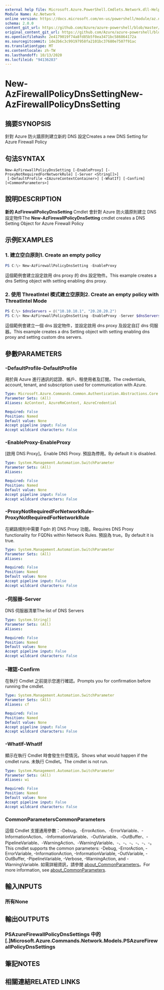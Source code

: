 ```yaml
---
external help file: Microsoft.Azure.PowerShell.Cmdlets.Network.dll-Help.xml
Module Name: Az.Network
online version: https://docs.microsoft.com/en-us/powershell/module/az.network/new-azfirewallpolicydnssetting
schema: 2.0.0
content_git_url: https://github.com/Azure/azure-powershell/blob/master/src/Network/Network/help/New-AzFirewallPolicyDnsSetting.md
original_content_git_url: https://github.com/Azure/azure-powershell/blob/master/src/Network/Network/help/New-AzFirewallPolicyDnsSetting.md
ms.openlocfilehash: 2e4179019f74a8fd85b5f0ea3471bc586864172a
ms.sourcegitcommit: 1de2b6c3c99197958fa2101bc37680e7507f91ac
ms.translationtype: MT
ms.contentlocale: zh-TW
ms.lasthandoff: 10/13/2020
ms.locfileid: "94136283"
---
```

# <span data-ttu-id="703cb-101">New-AzFirewallPolicyDnsSetting</span><span class="sxs-lookup"><span data-stu-id="703cb-101">New-AzFirewallPolicyDnsSetting</span></span>

## <span data-ttu-id="703cb-102">摘要</span><span class="sxs-lookup"><span data-stu-id="703cb-102">SYNOPSIS</span></span>
<span data-ttu-id="703cb-103">針對 Azure 防火牆原則建立新的 DNS 設定</span><span class="sxs-lookup"><span data-stu-id="703cb-103">Creates a new DNS Setting for Azure Firewall Policy</span></span>

## <span data-ttu-id="703cb-104">句法</span><span class="sxs-lookup"><span data-stu-id="703cb-104">SYNTAX</span></span>

```
New-AzFirewallPolicyDnsSetting [-EnableProxy] [-ProxyNotRequiredForNetworkRule] [-Server <String[]>]
 [-DefaultProfile <IAzureContextContainer>] [-WhatIf] [-Confirm] [<CommonParameters>]
```

## <span data-ttu-id="703cb-105">說明</span><span class="sxs-lookup"><span data-stu-id="703cb-105">DESCRIPTION</span></span>
<span data-ttu-id="703cb-106">**新的 AzFirewallPolicyDnsSetting** Cmdlet 會針對 Azure 防火牆原則建立 DNS 設定物件</span><span class="sxs-lookup"><span data-stu-id="703cb-106">The **New-AzFirewallPolicyDnsSetting** cmdlet creates a DNS Setting Object for Azure Firewall Policy</span></span>

## <span data-ttu-id="703cb-107">示例</span><span class="sxs-lookup"><span data-stu-id="703cb-107">EXAMPLES</span></span>

### <span data-ttu-id="703cb-108">1. 建立空白原則</span><span class="sxs-lookup"><span data-stu-id="703cb-108">1. Create an empty policy</span></span>
```powershell
PS C:\> New-AzFirewallPolicyDnsSetting -EnableProxy
```

<span data-ttu-id="703cb-109">這個範例會建立設定啟用 dns proxy 的 dns 設定物件。</span><span class="sxs-lookup"><span data-stu-id="703cb-109">This example creates a dns Setting object with setting enabling dns proxy.</span></span>

### <span data-ttu-id="703cb-110">2. 使用 ThreatIntel 模式建立空原則</span><span class="sxs-lookup"><span data-stu-id="703cb-110">2. Create an empty policy with ThreatIntel Mode</span></span>
```powershell
PS C:\> $dnsServers = @("10.10.10.1", "20.20.20.2")
PS C:\> New-AzFirewallPolicyDnsSetting -EnableProxy -Server $dnsServers
```
<span data-ttu-id="703cb-111">這個範例會建立一個 dns 設定物件，並設定啟用 dns proxy 及設定自訂 dns 伺服器。</span><span class="sxs-lookup"><span data-stu-id="703cb-111">This example creates a dns Setting object with setting enabling dns proxy and setting custom dns servers.</span></span>

## <span data-ttu-id="703cb-112">參數</span><span class="sxs-lookup"><span data-stu-id="703cb-112">PARAMETERS</span></span>

### <span data-ttu-id="703cb-113">-DefaultProfile</span><span class="sxs-lookup"><span data-stu-id="703cb-113">-DefaultProfile</span></span>
<span data-ttu-id="703cb-114">用於與 Azure 進行通訊的認證、帳戶、租使用者及訂閱。</span><span class="sxs-lookup"><span data-stu-id="703cb-114">The credentials, account, tenant, and subscription used for communication with Azure.</span></span>

```yaml
Type: Microsoft.Azure.Commands.Common.Authentication.Abstractions.Core.IAzureContextContainer
Parameter Sets: (All)
Aliases: AzContext, AzureRmContext, AzureCredential

Required: False
Position: Named
Default value: None
Accept pipeline input: False
Accept wildcard characters: False
```

### <span data-ttu-id="703cb-115">-EnableProxy</span><span class="sxs-lookup"><span data-stu-id="703cb-115">-EnableProxy</span></span>
<span data-ttu-id="703cb-116">[啟用 DNS Proxy]。</span><span class="sxs-lookup"><span data-stu-id="703cb-116">Enable DNS Proxy.</span></span>
<span data-ttu-id="703cb-117">預設為停用。</span><span class="sxs-lookup"><span data-stu-id="703cb-117">By default it is disabled.</span></span>

```yaml
Type: System.Management.Automation.SwitchParameter
Parameter Sets: (All)
Aliases:

Required: False
Position: Named
Default value: None
Accept pipeline input: False
Accept wildcard characters: False
```

### <span data-ttu-id="703cb-118">-ProxyNotRequiredForNetworkRule</span><span class="sxs-lookup"><span data-stu-id="703cb-118">-ProxyNotRequiredForNetworkRule</span></span>
<span data-ttu-id="703cb-119">在網路規則中需要 Fqdn 的 DNS Proxy 功能。</span><span class="sxs-lookup"><span data-stu-id="703cb-119">Requires DNS Proxy functionality for FQDNs within Network Rules.</span></span>
<span data-ttu-id="703cb-120">預設為 true。</span><span class="sxs-lookup"><span data-stu-id="703cb-120">By default it is true.</span></span>

```yaml
Type: System.Management.Automation.SwitchParameter
Parameter Sets: (All)
Aliases:

Required: False
Position: Named
Default value: None
Accept pipeline input: False
Accept wildcard characters: False
```

### <span data-ttu-id="703cb-121">-伺服器</span><span class="sxs-lookup"><span data-stu-id="703cb-121">-Server</span></span>
<span data-ttu-id="703cb-122">DNS 伺服器清單</span><span class="sxs-lookup"><span data-stu-id="703cb-122">The list of DNS Servers</span></span>

```yaml
Type: System.String[]
Parameter Sets: (All)
Aliases:

Required: False
Position: Named
Default value: None
Accept pipeline input: False
Accept wildcard characters: False
```

### <span data-ttu-id="703cb-123">-確認</span><span class="sxs-lookup"><span data-stu-id="703cb-123">-Confirm</span></span>
<span data-ttu-id="703cb-124">在執行 Cmdlet 之前提示您進行確認。</span><span class="sxs-lookup"><span data-stu-id="703cb-124">Prompts you for confirmation before running the cmdlet.</span></span>

```yaml
Type: System.Management.Automation.SwitchParameter
Parameter Sets: (All)
Aliases: cf

Required: False
Position: Named
Default value: None
Accept pipeline input: False
Accept wildcard characters: False
```

### <span data-ttu-id="703cb-125">-WhatIf</span><span class="sxs-lookup"><span data-stu-id="703cb-125">-WhatIf</span></span>
<span data-ttu-id="703cb-126">顯示在執行 Cmdlet 時會發生什麼情況。</span><span class="sxs-lookup"><span data-stu-id="703cb-126">Shows what would happen if the cmdlet runs.</span></span>
<span data-ttu-id="703cb-127">未執行 Cmdlet。</span><span class="sxs-lookup"><span data-stu-id="703cb-127">The cmdlet is not run.</span></span>

```yaml
Type: System.Management.Automation.SwitchParameter
Parameter Sets: (All)
Aliases: wi

Required: False
Position: Named
Default value: None
Accept pipeline input: False
Accept wildcard characters: False
```

### <span data-ttu-id="703cb-128">CommonParameters</span><span class="sxs-lookup"><span data-stu-id="703cb-128">CommonParameters</span></span>
<span data-ttu-id="703cb-129">這個 Cmdlet 支援通用參數：-Debug、-ErrorAction、-ErrorVariable、-InformationAction、-InformationVariable、-OutVariable、-OutBuffer、-PipelineVariable、-WarningAction、-WarningVariable、-、-、-、-、-、-。</span><span class="sxs-lookup"><span data-stu-id="703cb-129">This cmdlet supports the common parameters: -Debug, -ErrorAction, -ErrorVariable, -InformationAction, -InformationVariable, -OutVariable, -OutBuffer, -PipelineVariable, -Verbose, -WarningAction, and -WarningVariable.</span></span> <span data-ttu-id="703cb-130">如需詳細資訊，請參閱 [about_CommonParameters](http://go.microsoft.com/fwlink/?LinkID=113216)。</span><span class="sxs-lookup"><span data-stu-id="703cb-130">For more information, see [about_CommonParameters](http://go.microsoft.com/fwlink/?LinkID=113216).</span></span>

## <span data-ttu-id="703cb-131">輸入</span><span class="sxs-lookup"><span data-stu-id="703cb-131">INPUTS</span></span>

### <span data-ttu-id="703cb-132">所有</span><span class="sxs-lookup"><span data-stu-id="703cb-132">None</span></span>

## <span data-ttu-id="703cb-133">輸出</span><span class="sxs-lookup"><span data-stu-id="703cb-133">OUTPUTS</span></span>

### <span data-ttu-id="703cb-134">PSAzureFirewallPolicyDnsSettings 中的 [.]</span><span class="sxs-lookup"><span data-stu-id="703cb-134">Microsoft.Azure.Commands.Network.Models.PSAzureFirewallPolicyDnsSettings</span></span>

## <span data-ttu-id="703cb-135">筆記</span><span class="sxs-lookup"><span data-stu-id="703cb-135">NOTES</span></span>

## <span data-ttu-id="703cb-136">相關連結</span><span class="sxs-lookup"><span data-stu-id="703cb-136">RELATED LINKS</span></span>

